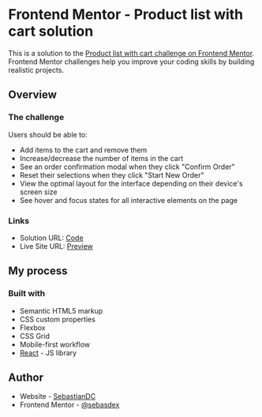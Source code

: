# Frontend Mentor - Product list with cart solution

This is a solution to the [Product list with cart challenge on Frontend Mentor](https://www.frontendmentor.io/challenges/product-list-with-cart-5MmqLVAp_d). Frontend Mentor challenges help you improve your coding skills by building realistic projects. 

## Overview

### The challenge

Users should be able to:

- Add items to the cart and remove them
- Increase/decrease the number of items in the cart
- See an order confirmation modal when they click "Confirm Order"
- Reset their selections when they click "Start New Order"
- View the optimal layout for the interface depending on their device's screen size
- See hover and focus states for all interactive elements on the page

### Links

- Solution URL: [Code](https://github.com/sebasdex/frontend-challenge-product)
- Live Site URL: [Preview](https://challengeproduct.netlify.app/)

## My process

### Built with

- Semantic HTML5 markup
- CSS custom properties
- Flexbox
- CSS Grid
- Mobile-first workflow
- [React](https://reactjs.org/) - JS library

## Author

- Website - [SebastianDC](https://sebastiandc.vercel.app)
- Frontend Mentor - [@sebasdex](https://www.frontendmentor.io/profile/sebasdex)

